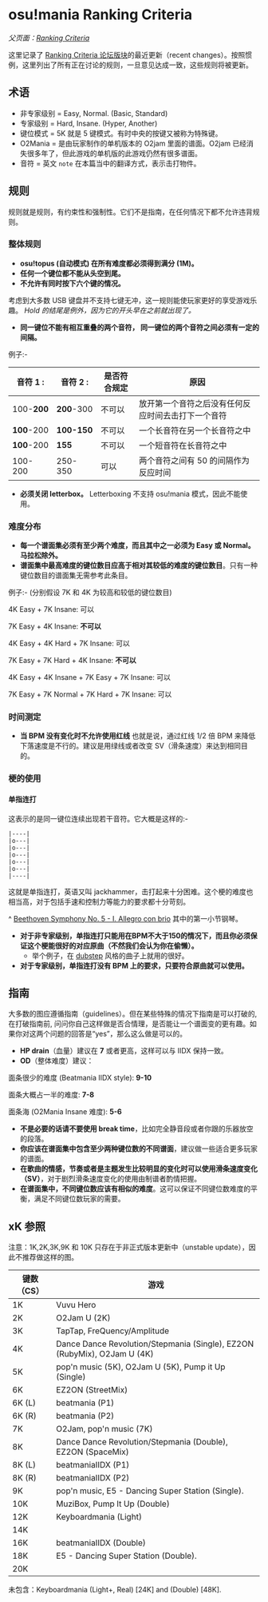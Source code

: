 osu!mania Ranking Criteria
==========================

_父页面：[Ranking Criteria](/wiki/Ranking_Criteria)_

这里记录了 [Ranking Criteria 论坛版块](https://osu.ppy.sh/forum/87)的最近更新（recent changes）。按照惯例，这里列出了所有正在讨论的规则，一旦意见达成一致，这些规则将被更新。

术语
------

-   非专家级别 = Easy, Normal. (Basic, Standard)
-   专家级别 = Hard, Insane. (Hyper, Another)
-   键位模式 = 5K 就是 5 键模式。有时中央的按键又被称为特殊键。
-   O2Mania = 是由玩家制作的单机版本的 O2jam 里面的谱面。O2jam 已经消失很多年了，但此游戏的单机版的此游戏仍然有很多谱面。
-   音符 = 英文 `note` 在本篇当中的翻译方式，表示击打物件。

规则
------

规则就是规则，有约束性和强制性。它们不是指南，在任何情况下都不允许违背规则。

### 整体规则

-   **osu!topus (自动模式) 在所有难度都必须得到满分 (1M)。**
-   **任何一个键位都不能从头空到尾。**
-   **不允许有同时按下六个键的情况。**

考虑到大多数 USB 键盘并不支持七键无冲，这一规则能使玩家更好的享受游戏乐趣。 *Hold 的结尾是例外，因为它的开头早在之前就出现了。*

-   **同一键位不能有相互重叠的两个音符， 同一键位的两个音符之间必须有一定的间隔。**

例子:-

| 音符 1       : |音符 2        : | 是否符合规定 | 原因                                               |
|----------------|----------------|--------------|----------------------------------------------------|
| 100-**200**    | **200**-300    | 不可以       | 放开第一个音符之后没有任何反应时间去击打下一个音符 |
| **100**-200    | **100-150**    | 不可以       | 一个长音符在另一个长音符之中                       |
| **100**-200    | **155**        | 不可以       | 一个短音符在长音符之中                             |
| 100-200        | 250-350        | 可以         | 两个音符之间有 50 的间隔作为反应时间               |

-   **必须关闭 letterbox。** Letterboxing 不支持 osu!mania 模式，因此不能使用。

### 难度分布

-   **每一个谱面集必须有至少两个难度，而且其中之一必须为 Easy 或 Normal。马拉松除外。**
-   **谱面集中最高难度的键位数目应高于相对其较低的难度的键位数目**。只有一种键位数目的谱面集无需参考此条目。

例子:- (分别假设 7K 和 4K 为较高和较低的键位数目)

4K Easy + 7K Insane: 可以

7K Easy + 4K Insane: **不可以**

4K Easy + 4K Hard + 7K Insane: 可以

7K Easy + 7K Hard + 4K Insane: **不可以**

4K Easy + 4K Insane + 7K Easy + 7K Insane: 可以

7K Easy + 7K Normal + 7K Hard + 7K Insane: 可以

### 时间测定

-   **当 BPM 没有变化时不允许使用红线** 也就是说，通过红线 1/2 倍 BPM 来降低下落速度是不行的。建议是用绿线或者改变 SV（滑条速度）来达到相同目的。

### 梗的使用

#### 单指连打

这表示的是同一键位连续出现若干音符。它大概是这样的:-

    |----|
    |o---|
    |o---|
    |o---|
    |o---|
    |o---|
    |----|

这就是单指连打，英语又叫 jackhammer，击打起来十分困难。这个梗的难度也相当高，对于包括手速和控制力等能力的要求都十分苛刻。

^ [Beethoven Symphony No. 5 - I. Allegro con brio](https://en.wikipedia.org/wiki/Symphony_No._5_%28Beethoven%29) 其中的第一小节钢琴。

-   **对于非专家级别，单指连打只能用在BPM不大于150的情况下，而且你必须保证这个梗能很好的对应原曲（不然我们会认为你在偷懒）。**
    -   举个例子，在 [dubstep](https://en.wikipedia.org/wiki/Dubstep) 风格的曲子上就用的很好。
-   **对于专家级别，单指连打没有 BPM 上的要求，只要符合原曲就可以使用。**

指南
------

大多数的图应遵循指南（guidelines）。但在某些特殊的情况下指南是可以打破的, 在打破指南前, 问问你自己这样做是否合情理，是否能让一个谱面变的更有趣。如果你对这两个问题的回答是“yes”，那么这么做是可以的。

-    **HP drain**（血量）建议在 **7** 或者更高，这样可以与 IIDX 保持一致。
-    **OD**（整体难度）建议：

面条很少的难度 (Beatmania IIDX style): **9-10**

面条大概占一半的难度: **7-8**

面条海 (O2Mania Insane 难度): **5-6**

-    **不是必要的话请不要使用 break time**，比如完全静音段或者你跟的乐器放空的段落。
-    **你应该在谱面集中包含至少两种键位数的不同谱面**，建议做一些适合更多玩家的谱面。
-    **在歌曲的情感，节奏或者是主题发生比较明显的变化时可以使用滑条速度变化（SV）**，对于剧烈滑条速度变化的使用由制谱者酌情把握。
-    **在谱面集中，不同键位数应该有相似的难度**。这可以保证不同键位数难度的平衡，满足不同键位数玩家的需要。

xK 参照
----------

注意：1K,2K,3K,9K 和 10K 只存在于非正式版本更新中（unstable update），因此不推荐做这样的图。

| 键数（CS）| 游戏                                                                      |
|-----------|---------------------------------------------------------------------------|
| 1K        | Vuvu Hero                                                                 |
| 2K        | O2Jam U (2K)                                                              |
| 3K        | TapTap, FreQuency/Amplitude                                               |
| 4K        | Dance Dance Revolution/Stepmania (Single), EZ2ON (RubyMix), O2Jam U (4K)  |
| 5K        | pop'n music (5K), O2Jam U (5K), Pump it Up (Single)                       |
| 6K        | EZ2ON (StreetMix)                                                         |
| 6K (L)    | beatmania (P1)                                                            |
| 6K (R)    | beatmania (P2)                                                            |
| 7K        | O2Jam, pop'n music (7K)                                                   |
| 8K        | Dance Dance Revolution/Stepmania (Double), EZ2ON (SpaceMix)               |
| 8K (L)    | beatmaniaIIDX (P1)                                                        |
| 8K (R)    | beatmaniaIIDX (P2)                                                        |
| 9K        | pop'n music, E5 - Dancing Super Station (Single).                         |
| 10K       | MuziBox, Pump It Up (Double)                                              |
| 12K       | Keyboardmania (Light)                                                     |
| 14K       |                                                                           |
| 16K       | beatmaniaIIDX (Double)                                                    |
| 18K       | E5 - Dancing Super Station (Double).                                      |
| 20K       |                                                                           |

未包含：Keyboardmania (Light+, Real) \[24K\] and (Double) \[48K\].
